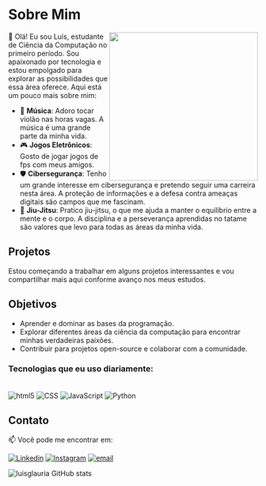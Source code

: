 # Sobre Mim
<img align='right' src="https://media1.tenor.com/m/6Tc-POkXDgYAAAAC/epic-rick-and-morty.gif" width="300">

👋 Olá! Eu sou Luís, estudante de Ciência da Computação no primeiro período. Sou apaixonado por tecnologia e estou empolgado para explorar as possibilidades que essa área oferece. Aqui está um pouco mais sobre mim:

- 🎸 **Música**: Adoro tocar violão nas horas vagas. A música é uma grande parte da minha vida.
- 🎮 **Jogos Eletrônicos**: Gosto de jogar jogos de fps com meus amigos.
- 🛡️ **Cibersegurança**: Tenho um grande interesse em cibersegurança e pretendo seguir uma carreira nesta área. A proteção de informações e a defesa contra ameaças digitais são campos que me fascinam.
- 🥋 **Jiu-Jitsu**: Pratico jiu-jitsu, o que me ajuda a manter o equilíbrio entre a mente e o corpo. A disciplina e a perseverança aprendidas no tatame são valores que levo para todas as áreas da minha vida.
  
## Projetos

Estou começando a trabalhar em alguns projetos interessantes e vou compartilhar mais aqui conforme avanço nos meus estudos.

## Objetivos

- Aprender e dominar as bases da programação.
- Explorar diferentes áreas da ciência da computação para encontrar minhas verdadeiras paixões.
- Contribuir para projetos open-source e colaborar com a comunidade.

### Tecnologias que eu uso diariamente:
<div style="display:inline_block"><br/>
<img align="center" alt="html5" src="https://img.shields.io/badge/-HTML-05122A?style=flat&logo=HTML5">
<img align="center" alt="CSS" src="https://img.shields.io/badge/-CSS-05122A?style=flat&logo=CSS3&logoColor=1572B6">
<img align="center" alt="JavaScript" src="https://img.shields.io/badge/-JavaScript-05122A?style=flat&logo=javascript">
<img align="center" alt="Python" src="https://img.shields.io/badge/-Python-05122A?style=flat&logo=python">
</div>

## Contato

📫 Você pode me encontrar em:

[![Linkedin](https://img.shields.io/badge/LinkedIn-0077B5?style=for-the-badge&logo=linkedin&logoColor=white)](https://www.linkedin.com/in/me/)
[![Instagram](https://img.shields.io/badge/Instagram-E4405F?style=for-the-badge&logo=instagram&logoColor=white)](https://www.instagram.com/luisglauria/)
[![email](https://img.shields.io/badge/Gmail-D14836?style=for-the-badge&logo=gmail&logoColor=white)](mailto:luisguilherme.lauria@dominio.com)

![luisglauria GitHub stats](https://github-readme-stats.vercel.app/api?username=luisglauria&show_icons=true&theme=radical)

